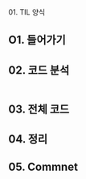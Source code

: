 <div align="center>
<h1>🐱‍🏍 <b>TIL_ReactJS</b> 🐱‍🏍</h1>
<b>개발 기록.</b>
            </div>

# 01. TIL 양식
## O1. 들어가기

## 02. 코드 분석
```js

```
## 03. 전체 코드

## 04. 정리

## 05. Commnet 
</div>
